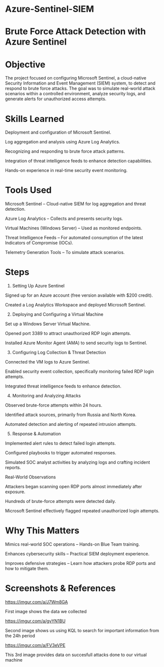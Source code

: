 # Azure-Sentinel-SIEM

# Brute Force Attack Detection with Azure Sentinel

# Objective

The project focused on configuring Microsoft Sentinel, a cloud-native Security Information and Event Management (SIEM) system, to detect and respond to brute force attacks. The goal was to simulate real-world attack scenarios within a controlled environment, analyze security logs, and generate alerts for unauthorized access attempts.

# Skills Learned

Deployment and configuration of Microsoft Sentinel.

Log aggregation and analysis using Azure Log Analytics.

Recognizing and responding to brute force attack patterns.

Integration of threat intelligence feeds to enhance detection capabilities.

Hands-on experience in real-time security event monitoring.

# Tools Used

Microsoft Sentinel – Cloud-native SIEM for log aggregation and threat detection.

Azure Log Analytics – Collects and presents security logs.

Virtual Machines (Windows Server) – Used as monitored endpoints.

Threat Intelligence Feeds – For automated consumption of the latest Indicators of Compromise (IOCs).

Telemetry Generation Tools – To simulate attack scenarios.

# Steps

1. Setting Up Azure Sentinel

Signed up for an Azure account (free version available with $200 credit).

Created a Log Analytics Workspace and deployed Microsoft Sentinel.

2. Deploying and Configuring a Virtual Machine

Set up a Windows Server Virtual Machine.

Opened port 3389 to attract unauthorized RDP login attempts.

Installed Azure Monitor Agent (AMA) to send security logs to Sentinel.

3. Configuring Log Collection & Threat Detection

Connected the VM logs to Azure Sentinel.

Enabled security event collection, specifically monitoring failed RDP login attempts.

Integrated threat intelligence feeds to enhance detection.

4. Monitoring and Analyzing Attacks

Observed brute-force attempts within 24 hours.

Identified attack sources, primarily from Russia and North Korea.

Automated detection and alerting of repeated intrusion attempts.

5. Response & Automation

Implemented alert rules to detect failed login attempts.

Configured playbooks to trigger automated responses.

Simulated SOC analyst activities by analyzing logs and crafting incident reports.

Real-World Observations

Attackers began scanning open RDP ports almost immediately after exposure.

Hundreds of brute-force attempts were detected daily.

Microsoft Sentinel effectively flagged repeated unauthorized login attempts.

# Why This Matters

Mimics real-world SOC operations – Hands-on Blue Team training.

Enhances cybersecurity skills – Practical SIEM deployment experience.

Improves defensive strategies – Learn how attackers probe RDP ports and how to mitigate them.

# Screenshots & References


https://imgur.com/a/J7Wm8GA

First image shows the data we collected

https://imgur.com/a/gvYN1BU

Second image shows us using KQL to search for important information from the 24h period

https://imgur.com/a/FV3eVPE

This 3rd image provides data on succesfull attacks done to our virtual machine
